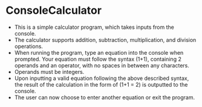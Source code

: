 # ConsoleCalculator

- This is a simple calculator program, which takes inputs from the console.  
- The calculator supports addition, subtraction, multiplication, and division operations.  
- When running the program, type an equation into the console when prompted. Your equation must follow the syntax (1+1), containing 2 operands and an operator, with no spaces in between any characters.  
- Operands must be integers.  
- Upon inputting a valid equation following the above described syntax, the result of the calculation in the form of (1+1 = 2) is outputted to the console.  
- The user can now choose to enter another equation or exit the program.
